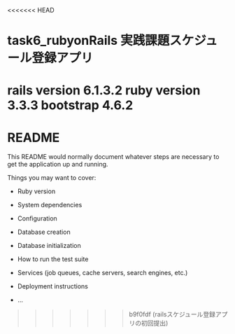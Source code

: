 <<<<<<< HEAD
# task6_rubyonRails 実践課題スケジュール登録アプリ
rails version 6.1.3.2
ruby version 3.3.3
bootstrap 4.6.2
=======
# README

This README would normally document whatever steps are necessary to get the
application up and running.

Things you may want to cover:

* Ruby version

* System dependencies

* Configuration

* Database creation

* Database initialization

* How to run the test suite

* Services (job queues, cache servers, search engines, etc.)

* Deployment instructions

* ...
>>>>>>> b9f0fdf (railsスケジュール登録アプリの初回提出)
